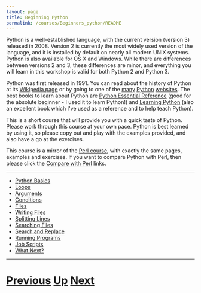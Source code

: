 ```yaml
---
layout: page
title: Beginning Python
permalink: /courses/Beginners_python/README
---
```


Python is a well-established language, with the current version (version 3) released in 2008. Version 2 is currently the most widely used version of the language, and it is installed by default on nearly all modern UNIX systems. Python is also available for OS X and Windows. While there are differences between versions 2 and 3, these differences are minor, and everything you will learn in this workshop is valid for both Python 2 and Python 3.

Python was first released in 1991. You can read about the history of Python at its [Wikipedia page](http://en.wikipedia.org/wiki/Python_(programming_language)) or by going to one of the [many](http://www.python.org/) [Python](http://learnpythonthehardway.org) [websites](http://docs.python.org/). The best books to learn about Python are [Python Essential Reference](http://www.amazon.co.uk/Python-Essential-Reference-Developers-Library/dp/0672329786/ref=sr_1_5?ie=UTF8&s=books&qid=1255794835&sr=8-5) (good for the absolute beginner - I used it to learn Python!) and [Learning Python](http://www.amazon.co.uk/Learning-Python-Mark-Lutz/dp/0596513984/ref=sr_1_3?ie=UTF8&s=books&qid=1255794835&sr=8-3) (also an excellent book which I've used as a reference and to help teach Python).

This is a short course that will provide you with a quick taste of Python. Please work through this course at your own pace. Python is best learned by using it, so please copy out and play with the examples provided, and also have a go at the exercises.

This course is a mirror of the [Perl course](../beginning_perl/README.md), 
with exactly the same pages, examples and exercises. If you want to compare 
Python with Perl, then please click the [Compare with Perl](../beginning_perl/README.md) links.

***

* [Python Basics](basics.md)
* [Loops](loops.md)
* [Arguments](arguments.md)
* [Conditions](conditions.md)
* [Files](files.md)
* [Writing Files](writing.md)
* [Splitting Lines](splitting.md)
* [Searching Files](searching.md)
* [Search and Replace](replacing.md)
* [Running Programs](running.md)
* [Job Scripts](jobs.md)
* [What Next?](whatnext.md)

***

# [Previous](../README.md) [Up](../main/courses.md) [Next](basics.md) 
